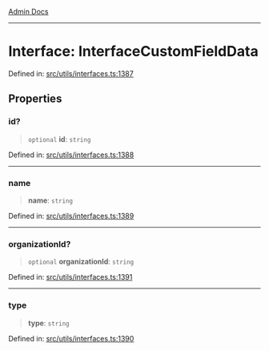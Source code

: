 [Admin Docs](/)

***

# Interface: InterfaceCustomFieldData

Defined in: [src/utils/interfaces.ts:1387](https://github.com/PalisadoesFoundation/talawa-admin/blob/main/src/utils/interfaces.ts#L1387)

## Properties

### id?

> `optional` **id**: `string`

Defined in: [src/utils/interfaces.ts:1388](https://github.com/PalisadoesFoundation/talawa-admin/blob/main/src/utils/interfaces.ts#L1388)

***

### name

> **name**: `string`

Defined in: [src/utils/interfaces.ts:1389](https://github.com/PalisadoesFoundation/talawa-admin/blob/main/src/utils/interfaces.ts#L1389)

***

### organizationId?

> `optional` **organizationId**: `string`

Defined in: [src/utils/interfaces.ts:1391](https://github.com/PalisadoesFoundation/talawa-admin/blob/main/src/utils/interfaces.ts#L1391)

***

### type

> **type**: `string`

Defined in: [src/utils/interfaces.ts:1390](https://github.com/PalisadoesFoundation/talawa-admin/blob/main/src/utils/interfaces.ts#L1390)
